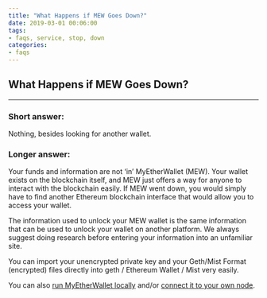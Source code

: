 ```yaml
---
title: "What Happens if MEW Goes Down?"
date: 2019-03-01 00:06:00
tags:
- faqs, service, stop, down
categories:
- faqs
---
```


## What Happens if MEW Goes Down?
***

### Short answer: 
Nothing, besides looking for another wallet.

### Longer answer: 
Your funds and information are not ‘in’ MyEtherWallet (MEW). Your wallet exists on the blockchain itself, and MEW just offers a way for anyone to interact with the blockchain easily. If MEW went down, you would simply have to find another Ethereum blockchain interface that would allow you to access your wallet. 

The information used to unlock your MEW wallet is the same information that can be used to unlock your wallet on another platform. We always suggest doing research before entering your information into an unfamiliar site.

You can import your unencrypted private key and your Geth/Mist Format (encrypted) files directly into geth / Ethereum Wallet / Mist very easily.

You can also [run MyEtherWallet locally]() and/or [connect it to your own node]().
